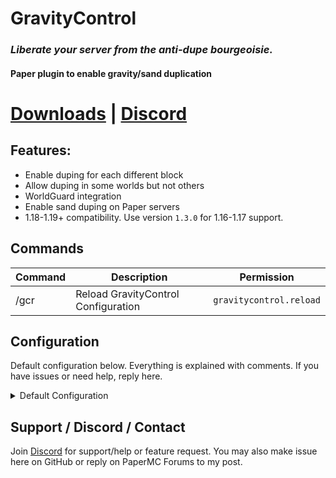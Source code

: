 # GravityControl

### ***Liberate your server from the anti-dupe bourgeoisie.***

#### Paper plugin to enable gravity/sand duplication

# [Downloads](https://dev.bukkit.org/projects/gravity-control) | [Discord](https://discord.gg/TNvq9y7esy)

## **Features:**

* Enable duping for each different block
* Allow duping in some worlds but not others
* WorldGuard integration
* Enable sand duping on Paper servers
* 1.18-1.19+ compatibility. Use version `1.3.0` for 1.16-1.17 support.

## **Commands**

| Command | Description                         | Permission              |
|---------|-------------------------------------|-------------------------|
| /gcr    | Reload GravityControl Configuration | `gravitycontrol.reload` |

## **Configuration**

Default configuration below. Everything is explained with comments. If you have issues or need help, reply here.

<details>
  <summary>Default Configuration</summary>

  ```yaml
  # Worlds where gravity duplication is enabled.
  # `*` means all worlds.
  # WARNING: World key is used, NOT world name.
  # For example: `minecraft:overworld` rather than `world`.
  worlds:
    - "*"

  # Blocks for which duping is allowed.
  blocks:
    - "sand"
    - "red_sand"
    - "gravel"
    - "anvil"
    - "dragon_egg"
    - "white_concrete_powder"
    - "orange_concrete_powder"
    - "magenta_concrete_powder"
    - "light_blue_concrete_powder"
    - "yellow_concrete_powder"
    - "lime_concrete_powder"
    - "pink_concrete_powder"
    - "gray_concrete_powder"
    - "light_gray_concrete_powder"
    - "cyan_concrete_powder"
    - "purple_concrete_powder"
    - "blue_concrete_powder"
    - "brown_concrete_powder"
    - "green_concrete_powder"
    - "red_concrete_powder"
    - "black_concrete_powder"

  # List of WorldGuard regions where duping is allowed
  # `*` means all regions. Checked based on end portal coordinates.
  regions:
    - "*"

  # If GravityControl should check for updates on startup
  update-checker: true
  ```

</details>

## Support / Discord / Contact

Join [Discord](https://discord.gg/TNvq9y7esy) for support/help or feature request. You may also make issue here on
GitHub or reply on PaperMC Forums to my post.
